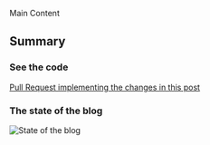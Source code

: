 ﻿Main Content

## Summary


### See the code

[Pull Request implementing the changes in this post]()

### The state of the blog

![State of the blog]()
